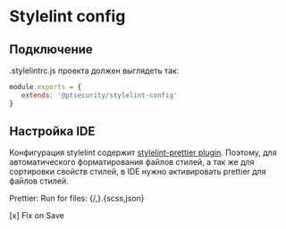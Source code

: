 # Stylelint config

## Подключение

.stylelintrc.js проекта должен выглядеть так:
```js
module.exports = {
   extends: '@ptsecurity/stylelint-config'
}
```

## Настройка IDE
Конфигурация stylelint содержит [stylelint-prettier plugin](https://github.com/prettier/stylelint-prettier). 
Поэтому, для автоматического форматирования файлов стилей, а так же для сортировки свойств стилей, 
в IDE нужно активировать prettier для файлов стилей.

Prettier: Run for files: {/,}.{scss,json}

[x] Fix on Save
